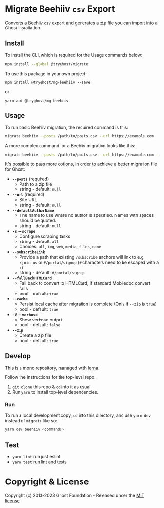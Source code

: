 # Migrate Beehiiv `csv` Export

Converts a Beehiiv `csv` export and generates a `zip` file you can import into a Ghost installation.


## Install

To install the CLI, which is required for the Usage commands below:

```sh
npm install --global @tryghost/migrate
```

To use this package in your own project:

`npm install @tryghost/mg-beehiiv --save`

or

`yarn add @tryghost/mg-beehiiv`


## Usage

To run basic Beehiiv migration, the required command is this:

```sh
migrate beehiiv --posts /path/to/posts.csv --url https://example.com
```

A more complex command for a Beehiiv migration looks like this:

```sh
migrate beehiiv --posts /path/to/posts.csv --url https://example.com --default_author_name 'Author Name' --subscribeLink '/join'
```

It's possible to pass more options, in order to achieve a better migration file for Ghost:

- **`--posts`** (required)
    - Path to a zip file
    - string - default: `null`
- **`--url`** (required)
    - Site URL
    - string - default: `null`  
- **`--defaultAuthorName`** 
    - The name to use where no author is specified. Names with spaces should be quoted.
    - string - default: `null`
- **`-s` `--scrape`** 
    - Configure scraping tasks
    - string - default: `all` 
    - Choices: `all`, `img`, `web`, `media`, `files`, `none`
- **`--subscribeLink`** 
    - Provide a path that existing `/subscribe` anchors will link to e.g. `/join-us` or `#/portal/signup` (`#` characters need to be escaped with a `\`)
    - string - default: `#/portal/signup`
- **`--fallBackHTMLCard`** 
    - Fall back to convert to HTMLCard, if standard Mobiledoc convert fails
    - bool - default: `true`     
- **`--cache`** 
    - Persist local cache after migration is complete (Only if `--zip` is `true`)
    - bool - default: `true`
- **`-V` `--verbose`** 
    - Show verbose output
    - bool - default: `false`
- **`--zip`** 
    - Create a zip file
    - bool - default: `true`   


## Develop

This is a mono repository, managed with [lerna](https://lerna.js.org).

Follow the instructions for the top-level repo.
1. `git clone` this repo & `cd` into it as usual
2. Run `yarn` to install top-level dependencies.


### Run

To run a local development copy, `cd` into this directory, and use `yarn dev` instead of `migrate` like so:

```sh
yarn dev beehiiv <commands>
```


## Test

- `yarn lint` run just eslint
- `yarn test` run lint and tests


# Copyright & License

Copyright (c) 2013-2023 Ghost Foundation - Released under the [MIT license](LICENSE).
